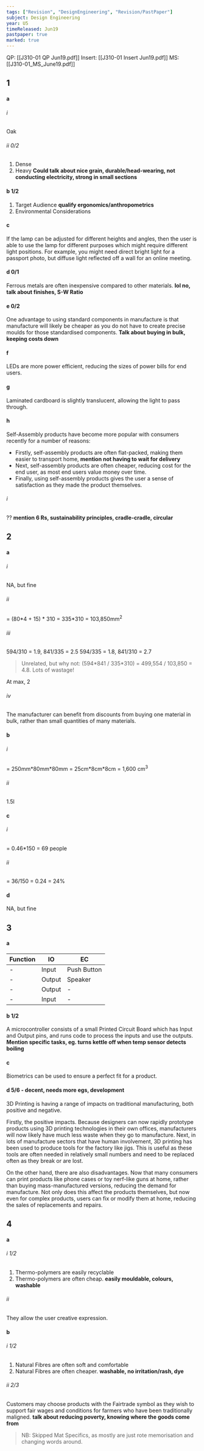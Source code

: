 ```yaml
---
tags: ["Revision", "DesignEngineering", "Revision/PastPaper"]
subject: Design Engineering
year: U5
timeReleased: Jun19
pastpaper: true
marked: true
---
```


QP: [[J310-01 QP Jun19.pdf]]
Insert: [[J310-01 Insert Jun19.pdf]]
MS: [[J310-01_MS_June19.pdf]]

## 1
#### a
###### i
Oak
###### ii 0/2
1) Dense
2) Heavy
**Could talk about nice grain, durable/head-wearing, not conducting electricity, strong in small sections**

#### b 1/2
1) Target Audience **qualify ergonomics/anthropometrics**
2) Environmental Considerations

#### c
If the lamp can be adjusted for different heights and angles, then the user is able to use the lamp for different purposes which might require different light positions. For example, you might need direct bright light for a passport photo, but diffuse light reflected off a wall for an online meeting.

#### d 0/1
Ferrous metals are often inexpensive compared to other materials.
**lol no, talk about finishes, S-W Ratio**

#### e 0/2
One advantage to using standard components in manufacture is that manufacture will likely be cheaper as you do not have to create precise moulds for those standardised components.
**Talk about buying in bulk, keeping costs down**

#### f
LEDs are more power efficient, reducing the sizes of power bills for end users.

#### g
Laminated cardboard is slightly translucent, allowing the light to pass through.

#### h
Self-Assembly products have become more popular with consumers recently for a number of reasons:
 - Firstly, self-assembly products are often flat-packed, making them easier to transport home, **mention not having to wait for delivery**
 - Next, self-assembly products are often cheaper, reducing cost for the end user, as most end users value money over time.
 - Finally, using self-assembly products gives the user a sense of satisfaction as they made the product themselves.

###### i
??
**mention 6 Rs, sustainability principles, cradle-cradle, circular**


## 2
#### a
###### i
NA, but fine
###### ii
 = (80\*4 + 15) \* 310
 = 335\*310
 = 103,850mm<sup>2</sup>
###### iii
594/310 = 1.9, 841/335 = 2.5
594/335 = 1.8, 841/310 = 2.7

> Unrelated, but why not: (594\*841 / 335\*310) = 499,554 / 103,850 = 4.8. Lots of wastage!

At max, 2
###### iv
The manufacturer can benefit from discounts from buying one material in bulk, rather than small quantities of many materials.

#### b
###### i
 = 250mm\*80mm\*80mm
 = 25cm\*8cm\*8cm
 = 1,600 cm<sup>3</sup>
 ###### ii
 1.5l

#### c
###### i
 = 0.46\*150
 = 69 people
###### ii
 = 36/150
 = 0.24
 = 24%

#### d
NA, but fine


## 3
#### a
| Function | IO     | EC          |
| -------- | ------ | ----------- |
| -        | Input  | Push Button |
| -        | Output | Speaker     |
| -        | Output | -           |
| -        | Input  | -           |

#### b 1/2
A microcontroller consists of a small Printed Circuit Board which has Input and Output pins, and runs code to process the inputs and use the outputs.
**Mention specific tasks, eg.  turns kettle off when temp sensor detects boiling**

#### c
Biometrics can be used to ensure a perfect fit for a product.

#### d 5/6 - decent, needs more egs, development
3D Printing is having a range of impacts on traditional manufacturing, both positive and negative.

Firstly, the positive impacts. Because designers can now rapidly prototype products using 3D printing technologies in their own offices, manufacturers will now likely have much less waste when they go to manufacture. Next, in lots of manufacture sectors that have human involvement, 3D printing has been used to produce tools for the factory like jigs. This is useful as these tools are often needed in relatively small numbers and need to be replaced often as they break or are lost. 

On the other hand, there are also disadvantages. Now that many consumers can print products like phone cases or toy nerf-like guns at home, rather than buying mass-manufactured versions, reducing the demand for manufacture. Not only does this affect the products themselves, but now even for complex products, users can fix or modify them at home, reducing the sales of replacements and repairs.



## 4
#### a
###### i 1/2
1) Thermo-polymers are easily recyclable
2) Thermo-polymers are often cheap. **easily mouldable, colours, washable**
###### ii
They allow the user creative expression.

#### b
###### i 1/2
1) Natural Fibres are often soft and comfortable
2) Natural Fibres are often cheaper. **washable, no irritation/rash, dye**
###### ii 2/3
Customers may choose products with the Fairtrade symbol as they wish to support fair wages and conditions for farmers who have been traditionally maligned. **talk about reducing poverty, knowing where the goods come from**


> NB: Skipped Mat Specifics, as mostly are just rote memorisation and changing words around.